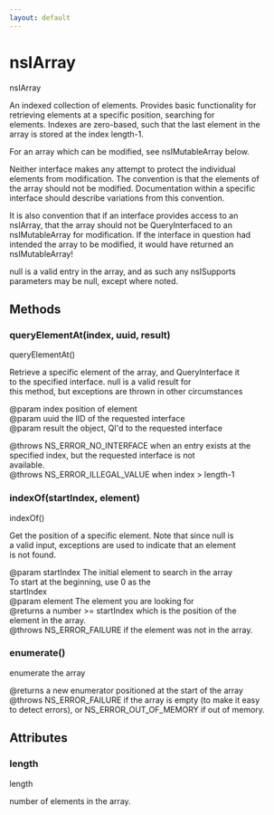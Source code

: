 ```yaml
---
layout: default
---
```


# nsIArray #
  
nsIArray  
  
An indexed collection of elements. Provides basic functionality for  
retrieving elements at a specific position, searching for  
elements. Indexes are zero-based, such that the last element in the  
array is stored at the index length-1.  
  
For an array which can be modified, see nsIMutableArray below.  
  
Neither interface makes any attempt to protect the individual  
elements from modification. The convention is that the elements of  
the array should not be modified. Documentation within a specific  
interface should describe variations from this convention.  
  
It is also convention that if an interface provides access to an  
nsIArray, that the array should not be QueryInterfaced to an  
nsIMutableArray for modification. If the interface in question had  
intended the array to be modified, it would have returned an  
nsIMutableArray!  
  
null is a valid entry in the array, and as such any nsISupports  
parameters may be null, except where noted.  
  

## Methods ##

### queryElementAt(index, uuid, result) ###
  
queryElementAt()  
  
Retrieve a specific element of the array, and QueryInterface it  
to the specified interface. null is a valid result for  
this method, but exceptions are thrown in other circumstances  
  
@param index position of element  
@param uuid the IID of the requested interface  
@param result the object, QI'd to the requested interface  
  
@throws NS_ERROR_NO_INTERFACE when an entry exists at the  
        specified index, but the requested interface is not  
        available.  
@throws NS_ERROR_ILLEGAL_VALUE when index > length-1  
  
  

### indexOf(startIndex, element) ###
  
indexOf()  
  
Get the position of a specific element. Note that since null is  
a valid input, exceptions are used to indicate that an element  
is not found.  
  
@param startIndex The initial element to search in the array  
                  To start at the beginning, use 0 as the  
                  startIndex  
@param element    The element you are looking for  
@returns a number >= startIndex which is the position of the  
         element in the array.  
@throws NS_ERROR_FAILURE if the element was not in the array.  
  

### enumerate() ###
  
enumerate the array  
  
@returns a new enumerator positioned at the start of the array  
@throws NS_ERROR_FAILURE if the array is empty (to make it easy  
        to detect errors), or NS_ERROR_OUT_OF_MEMORY if out of memory.  
  

## Attributes ##

### length ###
  
length  
  
number of elements in the array.  
  
